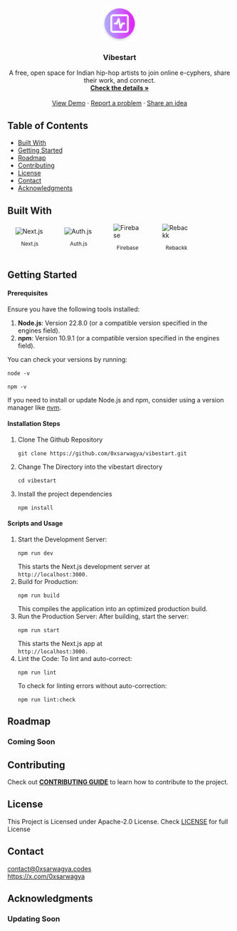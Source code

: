 <!-- Improved compatibility of back to top link: See: https://github.com/othneildrew/Best-README-Template/pull/73 -->
<a id="readme-top"></a>

<!-- PROJECT LOGO -->
<div align="center">
  <a href="https://github.com/0xsarwagya/vibestart.git">
    <img src="https://raw.githubusercontent.com/0xsarwagya/vibestart/refs/heads/main/.github/assets/icon.png" alt="Logo" width="80" height="80">
  </a>

  <h3 align="center">
    Vibestart
  </h3>
  <p align="center">
    A free, open space for Indian hip-hop artists to join online e-cyphers, share their work, and connect.
    <br />
    <a href="https://github.com/0xsarwagya/vibestart.git"><strong>Check the details »</strong></a>
    <br />
    <br />
    <a href="https://vibestart.xyz?ref=github_repo">View Demo</a>
    ·
    <a href="https://github.com/0xsarwagya/vibestart/issues/new?labels=bug&template=bug_report.md">Report a problem</a>
    ·
    <a href="https://github.com/0xsarwagya/vibestart/issues/new?labels=enhancement&template=feature_request.md">Share an idea</a>
  </p>
</div>

<!-- TABLE OF CONTENTS -->
<div align="left">
  <h2 align="left">
  Table of Contents
  </h2>
  <ul>
    <li>
    <a href="#built-with">
      Built With
    </a>
    </li>
    <li>
    <a href="#getting-started">
      Getting Started
    </a>
    </li>
    <li>
    <a href="#roadmap">
      Roadmap
    </a>
    </li>
    <li>
    <a href="#contributing">
      Contributing
    </a>
    </li>
    <li>
    <a href="#license">
      License
    </a>
    </li>
    <li>
    <a href="#contact">
      Contact
    </a>
    </li>
     <li>
    <a href="#acknowledgments">
      Acknowledgments
    </a>
    </li>
  </ul>
</div>

<div align="left" id="built-with">
  <h2 align="left">
    Built With
  </h2>
  <div style="display: flex; flex-wrap: wrap; gap: 10px; align-items: center;">
    <div style="display: flex; flex-direction: column; align-items: center; width: 100px;">
      <img src="https://images-cdn.openxcell.com/wp-content/uploads/2024/07/24154156/dango-inner-2.webp" alt="Next.js" width="64">
      <p style="text-align: center; font-size: 12px;">Next.js</p>
    </div>
    <div style="display: flex; flex-direction: column; align-items: center; width: 100px;">
      <img src="https://authjs.dev/img/etc/logo-sm.webp" alt="Auth.js" width="64">
      <p style="text-align: center; font-size: 12px;">Auth.js</p>
    </div>
    <div style="display: flex; flex-direction: column; align-items: center; width: 100px;">
      <img src="https://www.gstatic.com/devrel-devsite/prod/v6f23042ee535b54d461e0cc5c1cc12493e4d0aea4f2d54a7a63063da7859ead0/firebase/images/touchicon-180.png" alt="Firebase" width="64">
      <p style="text-align: center; font-size: 12px;">Firebase</p>
    </div>
    <div style="display: flex; flex-direction: column; align-items: center; width: 100px;">
      <img src="https://rebackk.xyz/_next/image?url=%2Fimages%2FdarkBG.png&w=64&q=75" alt="Rebackk" width="64">
      <p style="text-align: center; font-size: 12px;">Rebackk</p>
    </div>

  </div>
</div>

<div align="left" id="getting-started">
  <h2 align="left">
    Getting Started
  </h2>
  <h4>
    Prerequisites
  </h4>
  <p>
    Ensure you have the following tools installed:
    <ol>
    <li>
    <b>Node.js</b>: Version 22.8.0 (or a compatible version specified in the engines field).
    </li>
    <li>
    <b>npm</b>: Version 10.9.1 (or a compatible version specified in the engines field).
    </li>
    </ol>
    You can check your versions by running:
    <pre><code class="lang-bash"><span class="hljs-keyword">node</span> <span class="hljs-title">-v</span></code></pre>
    <pre><code class="lang-bash"><span class="hljs-keyword">npm</span> <span class="hljs-title">-v</span></code></pre>
  </p>
  <p>
  If you need to install or update Node.js and npm, consider using a version manager like <a href="https://github.com/nvm-sh/nvm">nvm</a>.
  </p>
  <h4>
    Installation Steps
  </h4>
  <p>
  <ol>
    <li>
      Clone The Github Repository
      <pre><code class="lang-bash">git <span class="hljs-keyword">clone</span> <span class="hljs-title">https</span>://github.com/<span class="hljs-number">0</span>xsarwagya/vibestart.git
</code></pre>
    </li>
    <li>
    Change The Directory into the vibestart directory
    <pre><code class="lang-bash"><span class="hljs-built_in">cd</span> vibestart
</code></pre>
    </li>
    <li>
    Install the project dependencies
    <pre><code class="lang-bash">npm <span class="hljs-keyword">install</span>
</code></pre>
    </li>
  </ol>
  </p>
    <h4>
      Scripts and Usage
  </h4>
  <p>
  <ol>
    <li>
    Start the Development Server:
      <pre><code class="lang-bash">npm <span class="hljs-keyword">run</span><span class="bash"> dev</span>
</code></pre>
This starts the Next.js development server at <code>
http://localhost:3000.</code>
    </li>
    <li>
    Build for Production:
     <pre><code class="lang-bash">npm <span class="hljs-keyword">run</span><span class="bash"> build</span>
</code></pre>
     This compiles the application into an optimized production build.
    </li>
    <li>
Run the Production Server: After building, start the server:
     <pre><code class="lang-bash">npm <span class="hljs-keyword">run</span><span class="bash"> start</span>
</code></pre>
This starts the Next.js app at <code>
http://localhost:3000.</code>
    </li>
    <li>
    Lint the Code: To lint and auto-correct:
         <pre><code class="lang-bash">npm <span class="hljs-keyword">run</span><span class="bash"> lint</span>
</code></pre>
To check for linting errors without auto-correction:
         <pre><code class="lang-bash">npm <span class="hljs-keyword">run</span><span class="bash"> lint:check</span>
</code></pre>
    </li>
  </ol>
  </p>
</div> 

<div align="left" id="roadmap">
  <h2 align="left">
  Roadmap
  </h2>
  <h3>
  Coming Soon
  </h3>
</div>

<div align="left" id="contributing">
  <h2 align="left">
    Contributing
  </h2>
  Check out <a href="https://github.com/0xsarwagya/vibestart/blob/main/CONTRIBUTING.md"><b>CONTRIBUTING GUIDE</b></a> to learn how to contribute to the project.
</div>

<div align="left" id="license">
  <h2 align="left">
      License
  </h2>
  This Project is Licensed under Apache-2.0 License.
  Check <a href="https://github.com/0xsarwagya/vibestart/blob/main/LICENSE">LICENSE</a> for full License
</div>

<div align="left" id="contact">
  <h2 align="left">
    Contact
  </h2>
  <a href="mailto:contact@0xsarwagya.codes">
    contact@0xsarwagya.codes
  </a>
  <br />
  <a href="https://x.com/0xsarwagya">
  https://x.com/0xsarwagya
  </a>
</div>

<div align="left" id="acknowledgments">
  <h2 align="left">
    Acknowledgments
  </h2>
  <h3>
  Updating Soon
  </h3>
</div>
